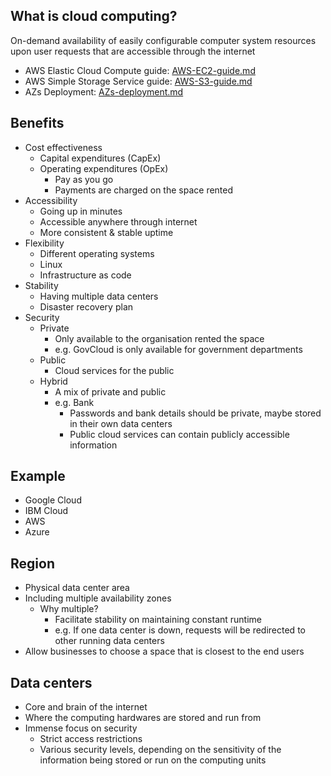 ## What is cloud computing?  
On-demand availability of easily configurable computer system resources upon user requests that are accessible through the internet
- AWS Elastic Cloud Compute guide: [AWS-EC2-guide.md](AWS-EC2-guide.md)
- AWS Simple Storage Service guide: [AWS-S3-guide.md](AWS-S3-guide.md)
- AZs Deployment: [AZs-deployment.md](AZs-deployment.md)

## Benefits

- Cost effectiveness
    - Capital expenditures (CapEx)
    - Operating expenditures (OpEx)
        - Pay as you go
        - Payments are charged on the space rented
- Accessibility
    - Going up in minutes 
    - Accessible anywhere through internet
    - More consistent & stable uptime
- Flexibility
    - Different operating systems
    - Linux
    - Infrastructure as code
- Stability
    - Having multiple data centers
    - Disaster recovery plan      
- Security
    - Private
        - Only available to the organisation rented the space
        - e.g. GovCloud is only available for government departments
    - Public
        - Cloud services for the public
    - Hybrid
        - A mix of private and public
        - e.g. Bank 
            - Passwords and bank details should be private, maybe stored in their own data centers
            - Public cloud services can contain publicly accessible information
        
## Example
- Google Cloud 
- IBM Cloud
- AWS
- Azure

## Region
- Physical data center area
- Including multiple availability zones
    - Why multiple?
        - Facilitate stability on maintaining constant runtime
        - e.g. If one data center is down, requests will be redirected to other running data centers
- Allow businesses to choose a space that is closest to the end users

## Data centers
- Core and brain of the internet
- Where the computing hardwares are stored and run from
- Immense focus on security
    - Strict access restrictions
    - Various security levels, depending on the sensitivity of the information being stored or run on the computing units
    

